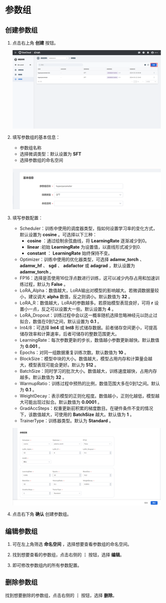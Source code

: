 # 参数组

## 创建参数组

1. 点击右上角 **创建** 按钮。

    ![创建参数组](images/create-parameter-groups.png)

2. 填写参数组的基本信息：

    - 参数组名称
    - 选择微调类型：默认设置为 **SFT**
    - 选择参数组的命名空间

    ![参数组基本信息](images/basic-information.png)

3. 填写参数配置：

    - Scheduler：训练中使用的调度器类型，指如何设置学习率的变化方式，默认设置为 **cosine** 。可选择以下三种：
        - **cosine** ：通过绘制余弦曲线，将 **LearningRate** 逐渐减少到0。
        - **linear** :初始 **LearningRate** 为设置值，以直线形式减少到0.
        - **constant** ： **LearningRate** 始终保持不变。  
    - Optimizer：训练中使用的优化器类型，可选择 **adamw_torch** 、 **adamw_hf** 、 **sgd** 、 **adafactor** 或 **adagrad** ，默认设置为 **adamw_torch** 。
    - FP16：选择是否使用16位浮点数进行训练，这可以减少内存占用和加速训练过程，默认为 **False** 。
    - LoRA_Alpha：数值越大，LoRA输出对模型的影响越大。若微调数据量较小，建议调大 **alpha** 数值，反之则调小。默认数值为 **32** 。
    - LoRA_R：数值越大，LoRA的参数越多。若原始模型表现良好，可将 **r** 设置小一点，反之可以设置大一些。默认设置为 **4** 。
    - LoRA_Dropout：训练过程中会以这一概率随机选择忽略神经元以防止过拟合，数值在0到1之间，默认设置为 **0.1** 。
    - Int4/8：可选择 **Int4** 或 **Int8** 形式储存数据。前者储存空间更小，可提高储存效率和计算速率，后者可储存的整数范围更大。
    - LearningRate：每次参数更新的步长，数值越小参数更新越快。默认数值为 **0.001** 。
    - Epochs：对同一组数据重复训练次数。默认数值为 **10** 。
    - BlockSize：模型中块的大小。数值越大，模型占用内存和计算量会越大，模型表现可能会更好。默认为 **512** 。
    - BatchSize：同时学习的批次大小。数值越大，训练速度越快，占用内存越多。默认数值为 **32** 。
    - WarmupRatio：训练过程中预热的比例，数值范围大多在0到1之间。默认为 **0.1** 。
    - WeightDecay：表示模型的正则化程度。数值越小，正则化越低，模型越大可能出现过拟合。默认数值为 **0.0001** 。
    - GradAccSteps：权重更新前积累的梯度数目。在硬件条件不变的情况下，该数值越大，可使用的 **BatchSize** 越大。默认值为 **1** 。
    - TrainerType：训练器类型。默认为 **Standard** 。

    ![参数配置](images/parameter-configuration.png)

4. 点击右下角 **确认** 创建参数组。

## 编辑参数组

1. 可在左上角筛选 **命名空间** ，选择想要查看参数组的命名空间。

2. 找到想要查看的参数组，点击右侧的 **⋮** 按钮，选择 **编辑**。

3. 即可修改参数组内的所有参数配置。

## 删除参数组

找到想要删除的参数组，点击右侧的 **⋮** 按钮，选择 **删除**。
